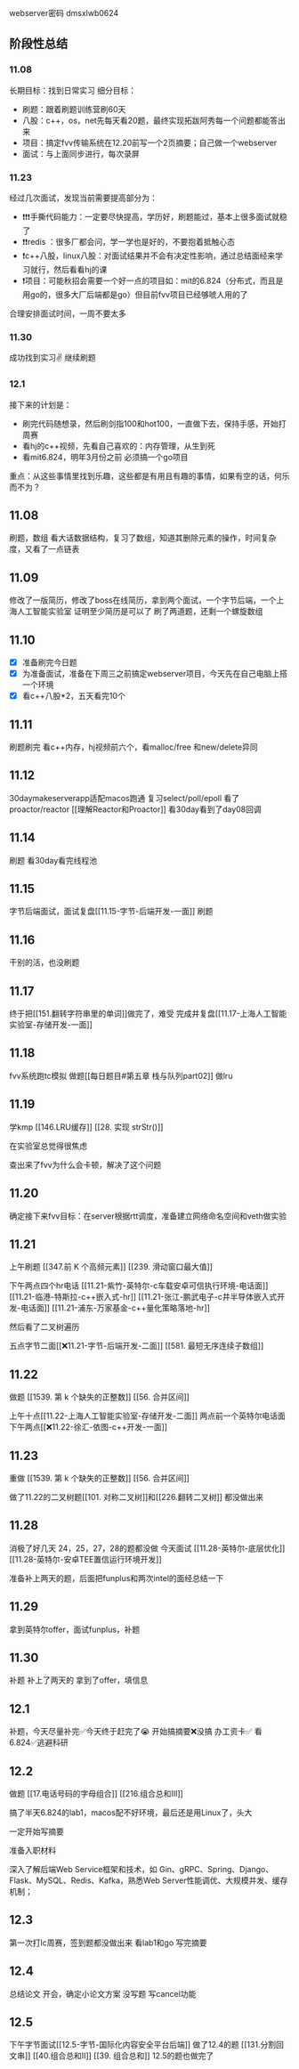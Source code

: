 webserver密码 dmsxlwb0624
## 阶段性总结
### 11.08
长期目标：找到日常实习
细分目标：
- 刷题：跟着刷题训练营刷60天
- 八股：c++，os，net先每天看20题，最终实现拓跋阿秀每一个问题都能答出来
- 项目：搞定fvv传输系统在12.20前写一个2页摘要；自己做一个webserver
- 面试：与上面同步进行，每次录屏

### 11.23
经过几次面试，发现当前需要提高部分为：
- ❗️❗️❗️手撕代码能力：一定要尽快提高，学历好，刷题能过，基本上很多面试就稳了
- ❗️❗️redis ：很多厂都会问，学一学也是好的，不要抱着抵触心态
- ❗️c++八股，linux八股：对面试结果并不会有决定性影响，通过总结面经来学习就行，然后看看hj的课
- ❗️项目：可能秋招会需要一个好一点的项目如：mit的6.824（分布式，而且是用go的，很多大厂后端都是go）但目前fvv项目已经够唬人用的了

合理安排面试时间，一周不要太多

### 11.30
成功找到实习✌️
继续刷题

### 12.1
接下来的计划是：
- 刷完代码随想录，然后刷剑指100和hot100，一直做下去，保持手感，开始打周赛
- 看hj的c++视频，先看自己喜欢的：内存管理，从生到死
- 看mit6.824，明年3月份之前 必须搞一个go项目

重点：从这些事情里找到乐趣，这些都是有用且有趣的事情，如果有空的话，何乐而不为？


## 11.08
刷题，数组
看大话数据结构，复习了数组，知道其删除元素的操作，时间复杂度，又看了一点链表

## 11.09
修改了一版简历，修改了boss在线简历，拿到两个面试，一个字节后端，一个上海人工智能实验室
证明至少简历是可以了
刷了两道题，还剩一个螺旋数组

## 11.10
- [x] 准备刷完今日题
- [x] 为准备面试，准备在下周三之前搞定webserver项目，今天先在自己电脑上搭一个环境
- [x] 看c++八股*2，五天看完10个

## 11.11
刷题刷完
看c++内存，hj视频前六个，看malloc/free 和new/delete异同

## 11.12
30daymakeserverapp适配macos跑通
复习select/poll/epoll
看了proactor/reactor [[理解Reactor和Proactor]]
看30day看到了day08回调


## 11.14
刷题
看30day看完线程池
## 11.15
字节后端面试，面试复盘[[11.15-字节-后端开发-一面]]
刷题

## 11.16
干别的活，也没刷题


## 11.17
终于把[[151.翻转字符串里的单词]]做完了，难受
完成并复盘[[11.17-上海人工智能实验室-存储开发-一面]]

## 11.18
fvv系统跑tc模拟
做题[[每日题目#第五章 栈与队列part02]]
做lru


## 11.19
学kmp
[[146.LRU缓存]]
[[28. 实现 strStr()]]

在实验室总觉得很焦虑

查出来了fvv为什么会卡顿，解决了这个问题


## 11.20
确定接下来fvv目标：在server根据rtt调度，准备建立网络命名空间和veth做实验


## 11.21
上午刷题
[[347.前 K 个高频元素]]
[[239. 滑动窗口最大值]]

下午两点四个hr电话
[[11.21-紫竹-英特尔-c车载安卓可信执行环境-电话面]]
[[11.21-临港-特斯拉-c++嵌入式-hr]]
[[11.21-张江-鹏武电子-c井半导体嵌入式开发-电话面]]
[[11.21-浦东-万家基金-c++量化策略落地-hr]]

然后看了二叉树遍历

五点字节二面[[❌11.21-字节-后端开发-二面]]
[[581. 最短无序连续子数组]]

## 11.22
做题
[[1539. 第 k 个缺失的正整数]]
[[56. 合并区间]]

上午十点[[11.22-上海人工智能实验室-存储开发-二面]]
两点前一个英特尔电话面
下午两点[[❌11.22-徐汇-依图-c++开发-一面]]


## 11.23
重做
[[1539. 第 k 个缺失的正整数]]
[[56. 合并区间]]

做了11.22的二叉树题[[101. 对称二叉树]]和[[226.翻转二叉树]]
都没做出来


## 11.28
消极了好几天 24，25，27，28的题都没做
今天面试
[[11.28-英特尔-底层优化]]
[[11.28-英特尔-安卓TEE置信运行环境开发]]

准备补上两天的题，后面把funplus和两次intel的面经总结一下

## 11.29
拿到英特尔offer，面试funplus，补题

## 11.30
补题 补上了两天的
拿到了offer，填信息

## 12.1
补题，今天尽量补完✅今天终于赶完了😭
开始搞摘要❌没搞
办工资卡✅
看6.824✅逃避科研


## 12.2
做题
[[17.电话号码的字母组合]]
[[216.组合总和III]]

搞了半天6.824的lab1，macos配不好环境，最后还是用Linux了，头大

一定开始写摘要

准备入职材料

深入了解后端Web Service框架和技术，如 Gin、gRPC、Spring、Django、Flask、MySQL、Redis、Kafka，熟悉Web Server性能调优、大规模并发、缓存机制；

## 12.3
第一次打lc周赛，签到题都没做出来
看lab1和go
写完摘要


## 12.4
总结论文
开会，确定小论文方案
没写题
写cancel功能

## 12.5
下午字节面试[[12.5-字节-国际化内容安全平台后端]]
做了12.4的题
[[131.分割回文串]]
[[40.组合总和II]]
[[39. 组合总和]]
12.5的题也做完了
